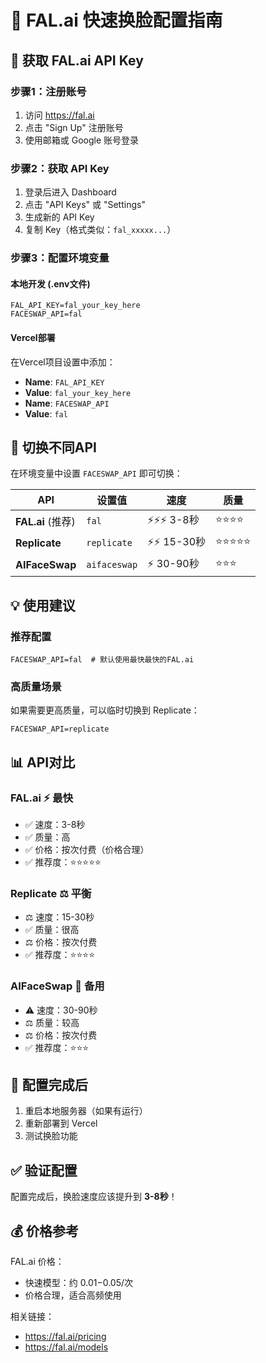 # 🚀 FAL.ai 快速换脸配置指南

## 📝 获取 FAL.ai API Key

### 步骤1：注册账号
1. 访问 https://fal.ai
2. 点击 "Sign Up" 注册账号
3. 使用邮箱或 Google 账号登录

### 步骤2：获取 API Key
1. 登录后进入 Dashboard
2. 点击 "API Keys" 或 "Settings"
3. 生成新的 API Key
4. 复制 Key（格式类似：`fal_xxxxx...`）

### 步骤3：配置环境变量

#### 本地开发 (.env文件)
```env
FAL_API_KEY=fal_your_key_here
FACESWAP_API=fal
```

#### Vercel部署
在Vercel项目设置中添加：
- **Name**: `FAL_API_KEY`
- **Value**: `fal_your_key_here`
- **Name**: `FACESWAP_API`
- **Value**: `fal`

## 🎯 切换不同API

在环境变量中设置 `FACESWAP_API` 即可切换：

| API | 设置值 | 速度 | 质量 |
|-----|-------|------|------|
| **FAL.ai** (推荐) | `fal` | ⚡⚡⚡ 3-8秒 | ⭐⭐⭐⭐ |
| **Replicate** | `replicate` | ⚡⚡ 15-30秒 | ⭐⭐⭐⭐⭐ |
| **AIFaceSwap** | `aifaceswap` | ⚡ 30-90秒 | ⭐⭐⭐ |

## 💡 使用建议

### 推荐配置
```env
FACESWAP_API=fal  # 默认使用最快最快的FAL.ai
```

### 高质量场景
如果需要更高质量，可以临时切换到 Replicate：
```env
FACESWAP_API=replicate
```

## 📊 API对比

### FAL.ai ⚡ 最快
- ✅ 速度：3-8秒
- ✅ 质量：高
- ✅ 价格：按次付费（价格合理）
- ✅ 推荐度：⭐⭐⭐⭐⭐

### Replicate ⚖️ 平衡
- ⚖️ 速度：15-30秒
- ✅ 质量：很高
- ⚖️ 价格：按次付费
- ✅ 推荐度：⭐⭐⭐⭐

### AIFaceSwap 🐢 备用
- ⚠️ 速度：30-90秒
- ⚖️ 质量：较高
- ⚖️ 价格：按次付费
- ✅ 推荐度：⭐⭐⭐

## 🔧 配置完成后

1. 重启本地服务器（如果有运行）
2. 重新部署到 Vercel
3. 测试换脸功能

## ✅ 验证配置

配置完成后，换脸速度应该提升到 **3-8秒**！

## 💰 价格参考

FAL.ai 价格：
- 快速模型：约 $0.01-$0.05/次
- 价格合理，适合高频使用

相关链接：
- https://fal.ai/pricing
- https://fal.ai/models
